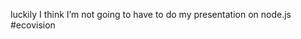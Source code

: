 <!--
id: 1135335214
link: http://kevinisom.info/post/1135335214/luckily-i-think-im-not-going-to-have-to-do-my
slug: luckily-i-think-im-not-going-to-have-to-do-my
date: Fri Sep 17 2010 14:40:33 GMT+1200 (NZST)
raw: {"blog_name":"kevinisom","id":1135335214,"post_url":"http://kevinisom.info/post/1135335214/luckily-i-think-im-not-going-to-have-to-do-my","slug":"luckily-i-think-im-not-going-to-have-to-do-my","type":"text","date":"2010-09-17 02:40:33 GMT","timestamp":1284691233,"state":"published","format":"html","reblog_key":"3zwWn4Vv","tags":[],"short_url":"http://tmblr.co/Zw68Yy13gzSk","highlighted":[],"feed_item":"http://twitter.com/kev_nz/statuses/24716000543","from_feed_id":"650289","note_count":0,"title":null,"body":"<p>luckily I think I&#8217;m not going to have to do my presentation on node.js #ecovision</p>"}
publish: 2010-09-017
tags: 
title: null
-->


luckily I think I’m not going to have to do my presentation on node.js
\#ecovision


